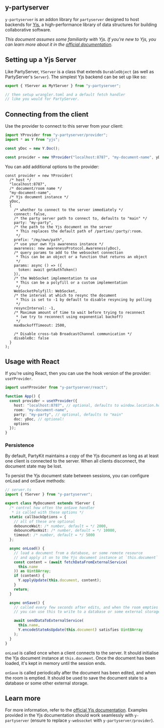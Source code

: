 ## y-partyserver

[//]: # "keep in sync with packages/y-partyserver/README.md"
[//]: # "keep in sync with docs/reference/y-partyserver.md"

`y-partyserver` is an addon library for `partyserver` designed to host backends for [Yjs](https://yjs.dev), a high-performance library of data structures for building collaborative software.

_This document assumes some familiarity with Yjs. If you're new to Yjs, you can learn more about it in the [official documentation](https://docs.yjs.dev)._

## Setting up a Yjs Server

Like PartyServer, `YServer` is a class that extends `DurableObject` (as well as PartyServer's `Server`). The simplest Yjs backend can be set up like so:

```ts
export { YServer as MyYServer } from "y-partyserver";

// then setup wrangler.toml and a default fetch handler
// like you would for PartyServer.
```

## Connecting from the client

Use the provider to connect to this server from your client:

```ts
import YProvider from "y-partyserver/provider";
import * as Y from "yjs";

const yDoc = new Y.Doc();

const provider = new YProvider("localhost:8787", "my-document-name", yDoc);
```

You can add additional options to the provider:

```tsx
const provider = new YProvider(
  /* host */
  "localhost:8787",
  /* document/room name */
  "my-document-name",
  /* Yjs document instance */
  yDoc,
  {
    /* whether to connect to the server immediately */
    connect: false,
    /* the party server path to connect to, defaults to "main" */
    party: "my-party",
    /* the path to the Yjs document on the server
     * This replaces the default path of /parties/:party/:room.
     */
    prefix: "/my/own/path",
    /* use your own Yjs awareness instance */
    awareness: new awarenessProtocol.Awareness(yDoc),
    /* query params to add to the websocket connection
     * This can be an object or a function that returns an object
     */
    params: async () => ({
      token: await getAuthToken()
    }),
    /* the WebSocket implementation to use
     * This can be a polyfill or a custom implementation
     */
    WebSocketPolyfill: WebSocket,
    /* the interval at which to resync the document
     * This is set to -1 by default to disable resyncing by polling
     */
    resyncInterval: -1,
    /* Maximum amount of time to wait before trying to reconnect
     * (we try to reconnect using exponential backoff)
     */
    maxBackoffTimeout: 2500,

    /* Disable cross-tab BroadcastChannel communication */
    disableBc: false
  }
);
```

## Usage with React

If you're using React, then you can use the hook version of the provider: `useYProvider`.

```ts
import useYProvider from "y-partyserver/react";

function App() {
  const provider = useYProvider({
    host: "localhost:8787", // optional, defaults to window.location.host
    room: "my-document-name",
    party: "my-party", // optional, defaults to "main"
    doc: yDoc, // optional!
    options
  });
}
```

### Persistence

By default, PartyKit maintains a copy of the Yjs document as long as at least one client is connected to the server. When all clients disconnect, the document state may be lost.

To persist the Yjs document state between sessions, you can configure onLoad and onSave methods:

```ts
// server.ts
import { YServer } from "y-partyserver";

export class MyDocument extends YServer {
  /* control how often the onSave handler
   * is called with these options */
  static callbackOptions = {
    // all of these are optional
    debounceWait: /* number, default = */ 2000,
    debounceMaxWait: /* number, default = */ 10000,
    timeout: /* number, default = */ 5000
  };

  async onLoad() {
    // load a document from a database, or some remote resource
    // and apply it on to the Yjs document instance at `this.document`
    const content = (await fetchDataFromExternalService(
      this.name
    )) as Uint8Array;
    if (content) {
      Y.applyUpdate(this.document, content);
    }
    return;
  }

  async onSave() {
    // called every few seconds after edits, and when the room empties
    // you can use this to write to a database or some external storage

    await sendDataToExternalService(
      this.name,
      Y.encodeStateAsUpdate(this.document) satisfies Uint8Array
    );
  }
}
```

`onLoad` is called once when a client connects to the server. It should initialise the Yjs document instance at `this.document`. Once the document has been loaded, it's kept in memory until the session ends.

`onSave` is called periodically after the document has been edited, and when the room is emptied. It should be used to save the document state to a database or some other external storage.

## Learn more

For more information, refer to the [official Yjs documentation](https://docs.yjs.dev/ecosystem/editor-bindings). Examples provided in the Yjs documentation should work seamlessly with `y-partyserver` (ensure to replace `y-websocket` with `y-partyserver/provider`).
